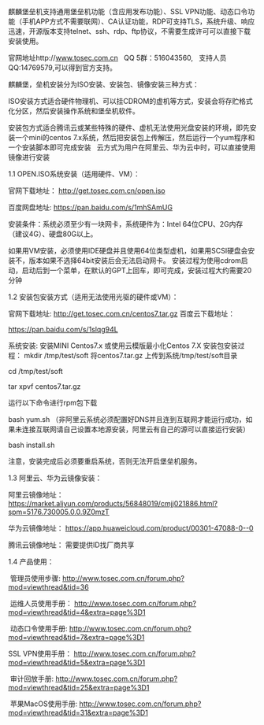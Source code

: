 麒麟堡垒机支持通用堡垒机功能（含应用发布功能）、SSL VPN功能、动态口令功能（手机APP方式不需要联网）、CA认证功能，RDP可支持TLS，系统升级、响应迅速，开源版本支持telnet、ssh、rdp、ftp协议，不需要生成许可可以直接下载安装使用。

官网地址http://www.tosec.com.cn    QQ 5群：516043560,   支持人员QQ:14769579,可以得到官方支持。

麒麟堡，垒机安装分为ISO安装、安装包、镜像安装三种方式：

ISO安装方式适合硬件物理机、可以挂CDROM的虚机等方式，安装会将存贮格式化分区，然后安装操作系统和堡垒机软件。

安装包方式适合腾讯云或某些特殊的硬件、虚机无法使用光盘安装的环境，即先安装一个mini的centos 7.x系统，然后把安装包上传解压，然后运行一个yum程序和一个安装脚本即可完成安装
 
云方式为用户在阿里云、华为云中时，可以直接使用镜像进行安装

1.1 OPEN.ISO系统安装（适用硬件、VM）：

官网下载地址：
http://get.tosec.com.cn/open.iso

百度网盘地址:
https://pan.baidu.com/s/1mhSAmUG

安装条件：系统必须至少有一块网卡，系统硬件为：Intel 64位CPU、2G内存（建议4G）、硬盘80G以上。

如果用VM安装，必须使用IDE硬盘并且使用64位类型虚机，如果用SCSI硬盘会安装不，版本如果不选择64bit安装后会无法启动网卡。
安装过程为使用cdrom启动，启动后到一个菜单，在默认的GPT上回车，即可完成，安装过程大约需要20分钟


1.2 安装包安装方式（适用无法使用光驱的硬件或VM）：

官网下载地址:
http://get.tosec.com.cn/centos7.tar.gz
百度云下载地址：

https://pan.baidu.com/s/1slqg94L

系统安装: 安装MINI Centos7.x 或使用云模版最小化Centos 7.X
安装包安装过程：
mkdir /tmp/test/soft
将centos7.tar.gz 上传到系统/tmp/test/soft目录

cd /tmp/test/soft

tar xpvf  centos7.tar.gz

运行以下命令进行rpm包下载

bash yum.sh （非阿里云系统必须配置好DNS并且连到互联网才能运行成功，如果未连接互联网请自己设置本地源安装，阿里云有自己的源可以直接运行安装）

bash install.sh

注意，安装完成后必须要重启系统，否则无法开启堡垒机服务。



1.3 阿里云、华为云镜像安装：

阿里云镜像地址：
https://market.aliyun.com/products/56848019/cmjj021886.html?spm=5176.730005.0.0.9Z0mzT

华为云镜像地址：
https://app.huaweicloud.com/product/00301-47088-0--0

腾讯云镜像地址：
需要提供ID找厂商共享


1.4 产品使用：

 管理员使用步骤:
 http://www.tosec.com.cn/forum.php?mod=viewthread&tid=36
 
 运维人员使用手册：
 http://www.tosec.com.cn/forum.php?mod=viewthread&tid=4&extra=page%3D1
 
 动态口令使用手册:
 http://www.tosec.com.cn/forum.php?mod=viewthread&tid=7&extra=page%3D1
 
 SSL VPN使用手册：
 http://www.tosec.com.cn/forum.php?mod=viewthread&tid=5&extra=page%3D1
 
 审计回放手册:
 http://www.tosec.com.cn/forum.php?mod=viewthread&tid=25&extra=page%3D1
 
 苹果MacOS使用手册:
 http://www.tosec.com.cn/forum.php?mod=viewthread&tid=31&extra=page%3D1
 
 
 
 
 
 
 






